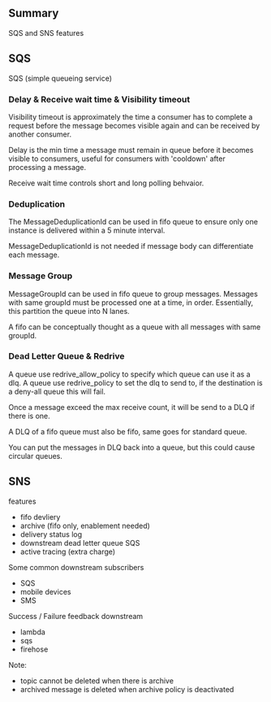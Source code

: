 ## Summary

SQS and SNS features

## SQS

SQS (simple queueing service)

### Delay & Receive wait time & Visibility timeout

Visibility timeout is approximately the time a consumer has to complete a request before the message becomes visible again and can be received by another consumer.

Delay is the min time a message must remain in queue before it becomes visible to consumers, useful for consumers with 'cooldown' after processing a message.

Receive wait time controls short and long polling behvaior.

### Deduplication

The MessageDeduplicationId can be used in fifo queue to ensure only one instance is delivered within a 5 minute interval.

MessageDeduplicationId is not needed if message body can differentiate each message.

### Message Group

MessageGroupId can be used in fifo queue to group messages. Messages with same groupId must be processed one at a time, in order. Essentially, this partition the queue into N lanes.

A fifo can be conceptually thought as a queue with all messages with same groupId.

### Dead Letter Queue & Redrive

A queue use redrive_allow_policy to specify which queue can use it as a dlq.
A queue use redrive_policy to set the dlq to send to, if the destination is a deny-all queue this will fail.

Once a message exceed the max receive count, it will be send to a DLQ if there is one.

A DLQ of a fifo queue must also be fifo, same goes for standard queue.

You can put the messages in DLQ back into a queue, but this could cause circular queues.

## SNS

features
- fifo devliery
- archive (fifo only, enablement needed)
- delivery status log
- downstream dead letter queue SQS
- active tracing (extra charge)

Some common downstream subscribers
- SQS
- mobile devices
- SMS

Success / Failure feedback downstream
- lambda
- sqs
- firehose

Note:
- topic cannot be deleted when there is archive
- archived message is deleted when archive policy is deactivated
